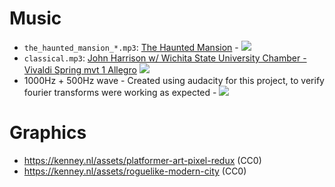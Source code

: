 # Music

* `the_haunted_mansion_*.mp3`: [The Haunted Mansion](https://freemusicarchive.org/search/?quicksearch=the+haunted+mansion) - [<img src="https://licensebuttons.net/l/by-sa/3.0/80x15.png" />](http://creativecommons.org/licenses/by-sa/3.0/)
* `classical.mp3`: [John Harrison w/ Wichita State University Chamber - Vivaldi Spring mvt 1 Allegro](https://freemusicarchive.org/music/John_Harrison_with_the_Wichita_State_University_Chamber_Players/The_Four_Seasons_Vivaldi/01_-_Vivaldi_Spring_mvt_1_Allegro_-_John_Harrison_violin) [<img src="https://licensebuttons.net/l/by-sa/3.0/80x15.png" />](http://creativecommons.org/licenses/by-sa/3.0/)
* 1000Hz + 500Hz wave - Created using audacity for this project, to verify fourier transforms were working as expected - [<img src="https://licensebuttons.net/l/by-sa/3.0/80x15.png" />](http://creativecommons.org/licenses/by-sa/3.0/)

# Graphics

* https://kenney.nl/assets/platformer-art-pixel-redux (CC0)
* https://kenney.nl/assets/roguelike-modern-city (CC0)